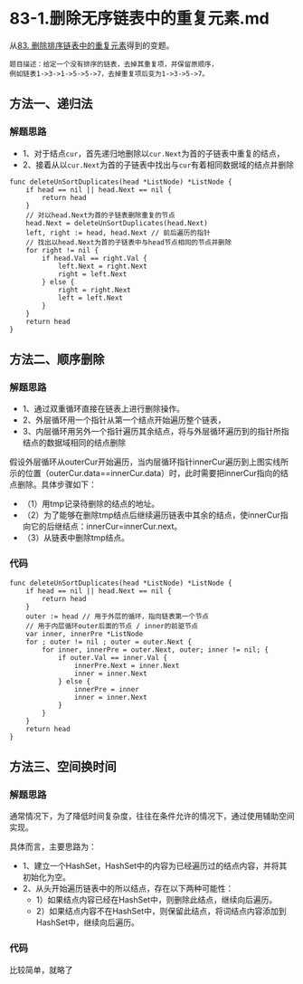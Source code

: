 # 83-1.删除无序链表中的重复元素.md

从[83. 删除排序链表中的重复元素](https://leetcode-cn.com/problems/remove-duplicates-from-sorted-list/)得到的变题。
```
题目描述：给定一个没有排序的链表，去掉其重复项，并保留原顺序，
例如链表1->3->1->5->5->7，去掉重复项后变为1->3->5->7。
```

## 方法一、递归法
### 解题思路
* 1、对于结点``cur``，首先递归地删除以``cur.Next``为首的子链表中重复的结点，
* 2、接着从以``cur.Next``为首的子链表中找出与``cur``有着相同数据域的结点并删除
```golang
func deleteUnSortDuplicates(head *ListNode) *ListNode {
	if head == nil || head.Next == nil {
		return head
	}
	// 对以head.Next为首的子链表删除重复的节点
	head.Next = deleteUnSortDuplicates(head.Next)
	left, right := head, head.Next // 前后遍历的指针
	// 找出以head.Next为首的子链表中与head节点相同的节点并删除
	for right != nil {
		if head.Val == right.Val {
			left.Next = right.Next
			right = left.Next
		} else {
			right = right.Next
			left = left.Next
		}
	}
	return head
}
```
## 方法二、顺序删除
### 解题思路
* 1、通过双重循环直接在链表上进行删除操作。
* 2、外层循环用一个指针从第一个结点开始遍历整个链表，
* 3、内层循环用另外一个指针遍历其余结点，将与外层循环遍历到的指针所指结点的数据域相同的结点删除

假设外层循环从outerCur开始遍历，当内层循环指针innerCur遍历到上图实线所示的位置（outerCur.data==innerCur.data）时，此时需要把innerCur指向的结点删除。具体步骤如下：
* （1）用tmp记录待删除的结点的地址。
* （2）为了能够在删除tmp结点后继续遍历链表中其余的结点，使innerCur指向它的后继结点：innerCur=innerCur.next。
* （3）从链表中删除tmp结点。
### 代码
```golang
func deleteUnSortDuplicates(head *ListNode) *ListNode {
	if head == nil || head.Next == nil {
		return head
	}
	outer := head // 用于外层的循环，指向链表第一个节点
	// 用于内层循环outer后面的节点 / inner的前驱节点
	var inner, innerPre *ListNode
	for ; outer != nil ; outer = outer.Next {
		for inner, innerPre = outer.Next, outer; inner != nil; {
			if outer.Val == inner.Val {
				innerPre.Next = inner.Next
				inner = inner.Next
			} else {
				innerPre = inner
				inner = inner.Next
			}
		}
	}
	return head
}
```
## 方法三、空间换时间
### 解题思路
通常情况下，为了降低时间复杂度，往往在条件允许的情况下，通过使用辅助空间实现。

具体而言，主要思路为：
* 1、建立一个HashSet，HashSet中的内容为已经遍历过的结点内容，并将其初始化为空。
* 2、从头开始遍历链表中的所以结点，存在以下两种可能性：
    * 1）如果结点内容已经在HashSet中，则删除此结点，继续向后遍历。
    * 2）如果结点内容不在HashSet中，则保留此结点，将词结点内容添加到HashSet中，继续向后遍历。
### 代码
比较简单，就略了    
    
